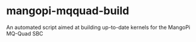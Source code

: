 # mangopi-mqquad-build
An automated script aimed at building up-to-date kernels for the MangoPi MQ-Quad SBC
